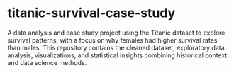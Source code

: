 # titanic-survival-case-study
A data analysis and case study project using the Titanic dataset to explore survival patterns, with a focus on why females had higher survival rates than males. This repository contains the cleaned dataset, exploratory data analysis, visualizations, and statistical insights combining historical context and data science methods.
